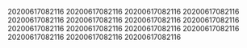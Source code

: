 20200617082116
20200617082116
20200617082116
20200617082116
20200617082116
20200617082116
20200617082116
20200617082116
20200617082116
20200617082116
20200617082116
20200617082116
20200617082116
20200617082116
20200617082116
